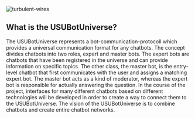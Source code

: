 ![turbulent-wires](https://user-images.githubusercontent.com/84908019/124443002-95466080-dd7d-11eb-8d2f-c080a6374d87.jpg)

What is the USUBotUniverse?
--------------------------
The USUBotUniverse represents a bot-communication-protocoll which provides a universal communication format for any chatbots.
The concept divides chatbots into two roles, expert and master bots.
The expert bots are chatbots that have been registered in the universe and can provide information on specific topics.
The other class, the master bot, is the entry-level chatbot that first communicates with the user and assigns a matching expert bot.
The master bot acts as a kind of moderator, whereas the expert bot is responsible for actually answering the question.
In the course of the project, interfaces for many different chatbots based on different technologies will be developed in order to create a way to connect them to the USUBotUniverse.
The vision of the USUBotUniverse is to combine chatbots and create entire chatbot networks.
